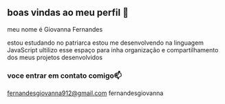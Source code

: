 ## boas vindas ao meu perfil 🌺

meu nome é Giovanna Fernandes

estou estudando no patriarca
estou me desenvolvendo na linguagem JavaScript
ultilizo esse espaço para inha organização e compartilhamento dos meus projetos desenvolvidos

### voce entrar em contato comigo📫

fernandesgiovanna912@gmail.com
fernandesgiovanna
